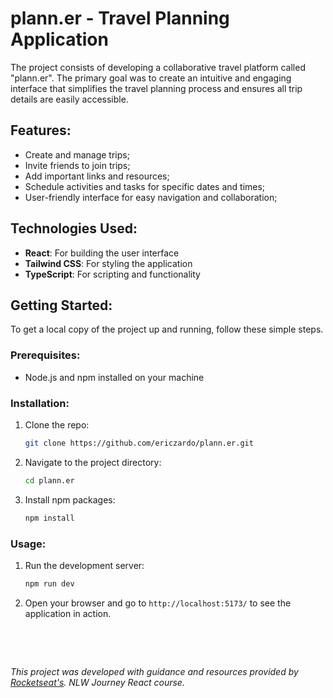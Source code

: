 # plann.er - Travel Planning Application

The project consists of developing a collaborative travel platform called "plann.er". The primary goal was to create an intuitive and engaging interface that simplifies the travel planning process and ensures all trip details are easily accessible.

## Features:
- Create and manage trips;
- Invite friends to join trips;
- Add important links and resources;
- Schedule activities and tasks for specific dates and times;
- User-friendly interface for easy navigation and collaboration;

## Technologies Used:
- **React**: For building the user interface
- **Tailwind CSS**: For styling the application
- **TypeScript**: For scripting and functionality

## Getting Started:
To get a local copy of the project up and running, follow these simple steps.

### Prerequisites:
- Node.js and npm installed on your machine

### Installation:
1. Clone the repo:
    ```sh
    git clone https://github.com/ericzardo/plann.er.git
    ```
2. Navigate to the project directory:
    ```sh
    cd plann.er
    ```
3. Install npm packages:
    ```sh
    npm install
    ```

### Usage:
1. Run the development server:
    ```sh
    npm run dev
    ```
2. Open your browser and go to `http://localhost:5173/` to see the application in action.

&nbsp;

&nbsp;

*This project was developed with guidance and resources provided by [Rocketseat's]([https://pages.github.com/](https://app.rocketseat.com.br/?logout=true)). NLW Journey React course.*


